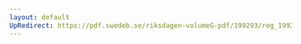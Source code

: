 ```yaml
---
layout: default
UpRedirect: https://pdf.swedeb.se/riksdagen-volumeG-pdf/199293/reg_199293/reg_199293_0402.pdf
---
```

